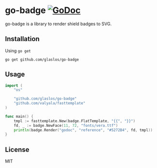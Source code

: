 # go-badge [![GoDoc](https://godoc.org/github.com/glaslos/go-badge?status.svg)](https://godoc.org/github.com/glaslos/go-badge)

go-badge is a library to render shield badges to SVG.

## Installation

Using `go get`

```
go get github.com/glaslos/go-badge
```

## Usage

```go
import (
	"os"

	"github.com/glaslos/go-badge"
	"github.com/valyala/fasttemplate"
)

func main() {
	tmpl := fasttemplate.New(badge.FlatTemplate, "{{", "}}")
	fd, _ := badge.NewFace(11, 72, "fonts/vera.ttf")
	println(badge.Render("godoc", "reference", "#5272B4", fd, tmpl))
}
```

## License

MIT
